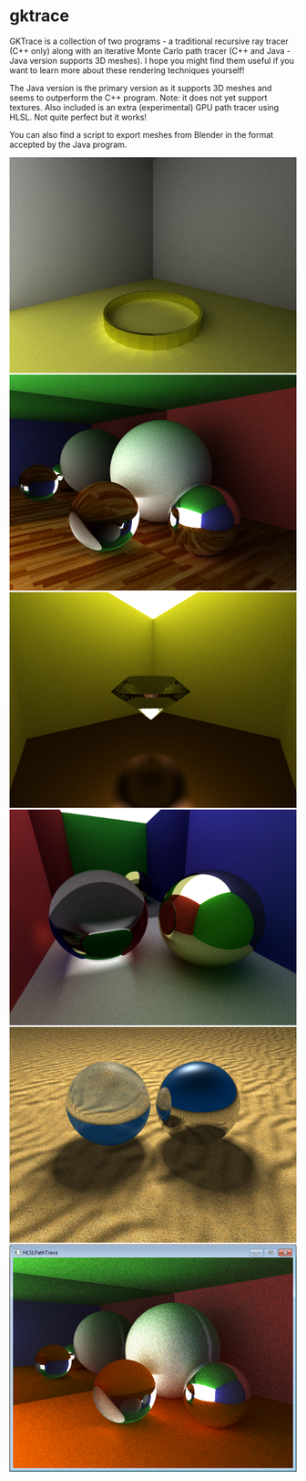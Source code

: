 # gktrace
GKTrace is a collection of two programs - a traditional recursive ray tracer (C++ only) along with an iterative Monte Carlo path tracer (C++ and Java - Java version supports 3D meshes). I hope you might find them useful if you want to learn more about these rendering techniques yourself!

The Java version is the primary version as it supports 3D meshes and seems to outperform the C++ program. Note: it does not yet support textures. Also included is an extra (experimental) GPU path tracer using HLSL. Not quite perfect but it works!

You can also find a script to export meshes from Blender in the format accepted by the Java program.

![Ring mesh](https://raw.githubusercontent.com/george7378/gktrace/master/_img/1.png)
![Path tracing with textures](https://raw.githubusercontent.com/george7378/gktrace/master/_img/2.png)
![Diamond mesh](https://raw.githubusercontent.com/george7378/gktrace/master/_img/3.png)
![Enclosed box](https://raw.githubusercontent.com/george7378/gktrace/master/_img/4.png)
![Ray tracing with textures](https://raw.githubusercontent.com/george7378/gktrace/master/_img/5.png)
![Experimental HLSL GPU tracer](https://raw.githubusercontent.com/george7378/gktrace/master/_img/6.png)
